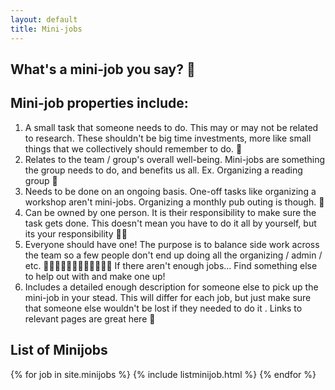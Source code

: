 ```yaml
---
layout: default
title: Mini-jobs
---
```


## What's a mini-job you say? 🤔

## Mini-job properties include:
 
1. A small task that someone needs to do. This may or may not be related to research. These shouldn't be big time investments, more like small things that we collectively should remember to do. 💭
2. Relates to the team / group's overall well-being. Mini-jobs are something the group needs to do, and benefits us all. Ex. Organizing a reading group 📗
3. Needs to be done on an ongoing basis. One-off tasks like organizing a workshop aren't mini-jobs. Organizing a monthly pub outing is though. 🍻
4. Can be owned by one person. It is their responsibility to make sure the task gets done. This doesn't mean you have to do it all by yourself, but its your responsibility 💃🏼
5. Everyone should have one! The purpose is to balance side work across the team so a few people don't end up doing all the organizing / admin / etc. 👨‍👩‍👧‍👧👨‍👨‍👧‍👦👩‍👩‍👦‍👦 If there aren't enough jobs... Find something else to help out with and make one up!
6. Includes a detailed enough description for someone else to pick up the mini-job in your stead. This will differ for each job, but just make sure that someone else wouldn't be lost if they needed to do it . Links to relevant pages are great here 👏

## List of Minijobs

{% for job in site.minijobs %}
{% include listminijob.html %}
{% endfor %}
